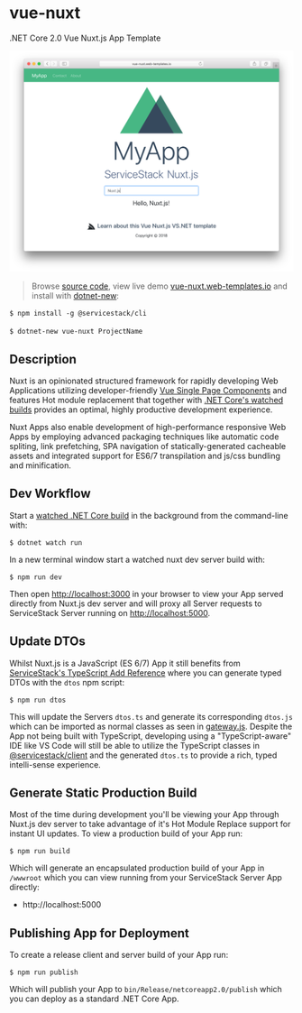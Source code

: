 # vue-nuxt

.NET Core 2.0 Vue Nuxt.js App Template

[![](https://raw.githubusercontent.com/ServiceStack/Assets/master/csharp-templates/vue-nuxt.png)](http://vue-nuxt.web-templates.io/)

> Browse [source code](https://github.com/NetCoreTemplates/vue-nuxt), view live demo [vue-nuxt.web-templates.io](http://vue-nuxt.web-templates.io) and install with [dotnet-new](http://docs.servicestack.net/dotnet-new):

    $ npm install -g @servicestack/cli

    $ dotnet-new vue-nuxt ProjectName

## Description

Nuxt is an opinionated structured framework for rapidly developing Web Applications utilizing developer-friendly [Vue Single Page Components](https://vuejs.org/v2/guide/single-file-components.html) and features Hot module replacement that together with [.NET Core's watched builds](http://docs.servicestack.net/templates-websites#watched-net-core-builds) provides an optimal, highly productive development experience.

Nuxt Apps also enable development of high-performance responsive Web Apps by employing advanced packaging techniques like automatic code spliting, link prefetching, SPA navigation of statically-generated cacheable assets and integrated support for ES6/7 transpilation and js/css bundling and minification.

## Dev Workflow

Start a [watched .NET Core build](http://docs.servicestack.net/templates-websites#watched-net-core-builds) in the background from the command-line with:

    $ dotnet watch run

In a new terminal window start a watched nuxt dev server build with:

    $ npm run dev

Then open [http://localhost:3000](http://localhost:3000) in your browser to view your App served directly from Nuxt.js dev server and will proxy all Server requests to ServiceStack Server running on [http://localhost:5000](http://localhost:5000).

## Update DTOs

Whilst Nuxt.js is a JavaScript (ES 6/7) App it still benefits from [ServiceStack's TypeScript Add Reference](http://docs.servicestack.net/typescript-add-servicestack-reference) where you can generate typed DTOs with the `dtos` npm script:

    $ npm run dtos

This will update the Servers `dtos.ts` and generate its corresponding `dtos.js` which can be imported as normal classes as seen in 
[gateway.js](https://github.com/NetCoreTemplates/vue-nuxt/blob/master/MyApp/src/shared/gateway.js#L3). Despite the App not being built with TypeScript, developing using a "TypeScript-aware" IDE like VS Code will still be able to utilize the TypeScript classes in [@servicestack/client](https://github.com/ServiceStack/servicestack-client) and the generated `dtos.ts` to provide a rich, typed intelli-sense experience.

## Generate Static Production Build

Most of the time during development you'll be viewing your App through Nuxt.js dev server to take advantage of it's Hot Module Replace support for instant UI updates. To view a production build of your App run:

    $ npm run build

Which will generate an encapsulated production build of your App in `/wwwroot` which you can view running from your ServiceStack Server App directly:

 - http://localhost:5000

## Publishing App for Deployment

To create a release client and server build of your App run:

    $ npm run publish

Which will publish your App to `bin/Release/netcoreapp2.0/publish` which you can deploy as a standard .NET Core App.
